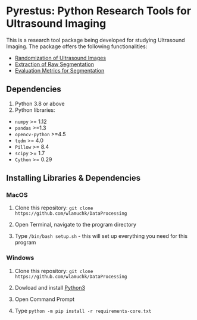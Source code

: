 # Pyrestus: Python Research Tools for Ultrasound Imaging

This is a research tool package being developed for studying Ultrasound Imaging.
The package offers the following functionalities:

- [Randomization of Ultrasound Images](randomize/README.md)
- [Extraction of Raw Segmentation](compareimages/README.md#Segmentation)
- [Evaluation Metrics for Segmentation](compareimages/README.md#Evaluation-Metrics)


## Dependencies

1. Python 3.8 or above
2. Python libraries:

- `numpy` >= 1.12
- `pandas` >=1.3
- `opencv-python` >=4.5
- `tqdm` >= 4.0
- `Pillow` >= 8.4
- `scipy` >= 1.7
- `Cython` >= 0.29


## Installing Libraries & Dependencies

### MacOS

1. Clone this repository: `git clone https://github.com/wlamuchk/DataProcessing`

2. Open Terminal, navigate to the program directory

3. Type `/bin/bash setup.sh` - this will set up everything you need for this program


### Windows

1. Clone this repository: `git clone https://github.com/wlamuchk/DataProcessing`

2. Dowload and install [Python3](https://www.python.org/ftp/python/3.8.9/python-3.8.9-amd64.exe)

3. Open Command Prompt

4. Type `python -m pip install -r requirements-core.txt`
